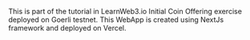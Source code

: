This is part of the tutorial in LearnWeb3.io Initial Coin Offering exercise deployed on Goerli testnet.
This WebApp is created using NextJs framework and deployed on Vercel.
